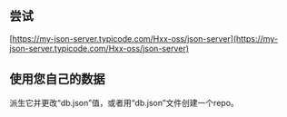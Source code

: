 ## 尝试

[https://my-json-server.typicode.com/Hxx-oss/json-server](https://my-json-server.typicode.com/Hxx-oss/json-server)

## 使用您自己的数据

派生它并更改“db.json”值，或者用“db.json”文件创建一个repo。

